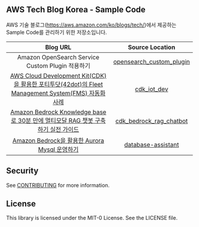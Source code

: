 ## AWS Tech Blog Korea - Sample Code
AWS 기술 블로그(<https://aws.amazon.com/ko/blogs/tech/>)에서 제공하는 Sample Code를 관리하기 위한 저장소입니다.

|Blog URL| Source Location |
|:---:|:---:|
|Amazon OpenSearch Service Custom Plugin 적용하기 | [opensearch_custom_plugin](opensearch_custom_plugin)|
| [AWS Cloud Development Kit(CDK)을 활용한 포티투닷(42dot)의 Fleet Management System(FMS) 자동화 사례](https://42dotblog.oopy.io/b76a51b3-32ae-4313-9da7-3ab35ba122ce) | [cdk_iot_dev](cdk_iot_dev)|
| [Amazon Bedrock Knowledge base로 30분 만에 멀티모달 RAG 챗봇 구축하기 실전 가이드]() | [cdk_bedrock_rag_chatbot](cdk_bedrock_rag_chatbot)|
| [Amazon Bedrock을 활용한 Aurora Mysql 운영하기]() | [database-assistant](database-assistant)|

## Security

See [CONTRIBUTING](CONTRIBUTING.md#security-issue-notifications) for more information.

## License

This library is licensed under the MIT-0 License. See the LICENSE file.

